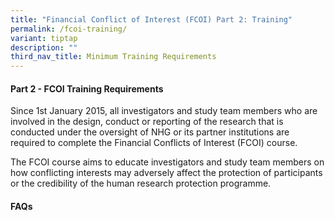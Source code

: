 ```yaml
---
title: "Financial Conflict of Interest (FCOI) Part 2: Training"
permalink: /fcoi-training/
variant: tiptap
description: ""
third_nav_title: Minimum Training Requirements
---
```

<h4><strong>Part 2 - FCOI Training Requirements</strong></h4>
<p>Since 1st January 2015, all investigators and study team members who are
involved in the design, conduct or reporting of the research that is conducted
under the oversight of NHG or its partner institutions are required to
complete the Financial Conflicts of Interest (FCOI) course.</p>
<p>The FCOI course aims to educate investigators and study team members on
how conflicting interests may adversely affect the protection of participants
or the credibility of the human research protection programme.</p>
<p></p>
<h4><strong>FAQs</strong></h4>
<p></p>
<p></p>
<p></p>